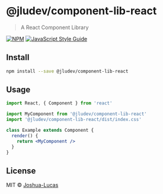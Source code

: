 # @jludev/component-lib-react

> A React Component Library

[![NPM](https://img.shields.io/npm/v/@jludev/component-lib-react.svg)](https://www.npmjs.com/package/@jludev/component-lib-react) [![JavaScript Style Guide](https://img.shields.io/badge/code_style-standard-brightgreen.svg)](https://standardjs.com)

## Install

```bash
npm install --save @jludev/component-lib-react
```

## Usage

```jsx
import React, { Component } from 'react'

import MyComponent from '@jludev/component-lib-react'
import '@jludev/component-lib-react/dist/index.css'

class Example extends Component {
  render() {
    return <MyComponent />
  }
}
```

## License

MIT © [Joshua-Lucas](https://github.com/Joshua-Lucas)
